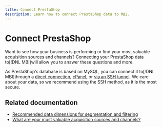 ```yaml
---
title: Connect PrestaShop
description: Learn how to connect PrestaShop data to MBI.
---
```

# Connect PrestaShop

Want to see how your business is performing or find your most valuable acquisition sources and channels? Connecting your PrestaShop data to[!DNL MBI]will allow you to answer these questions and more.

As PrestaShop's database is based on MySQL, you can connect it to[!DNL MBI]through a [direct connection](../integrations/mysql-via-a-direct-connection.md), [cPanel](../integrations/mysql-via-cpanel.md), or [via an SSH tunnel](../integrations/mysql-via-ssh-tunnel.md). We care about your data, so we recommend using the SSH method, as it is the most secure.

## Related documentation

* [Recommended data dimensions for segmentation and filtering](../../../best-practices/segment-filter.md)
* [What are your most valuable acquisition sources and channels?](../../analysis/most-value-source-channel.md)

